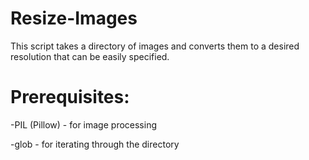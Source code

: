 # Resize-Images
This script takes a directory of images and converts them to a desired resolution that can be easily specified.

# Prerequisites:
-PIL (Pillow) - for image processing

-glob - for iterating through the directory